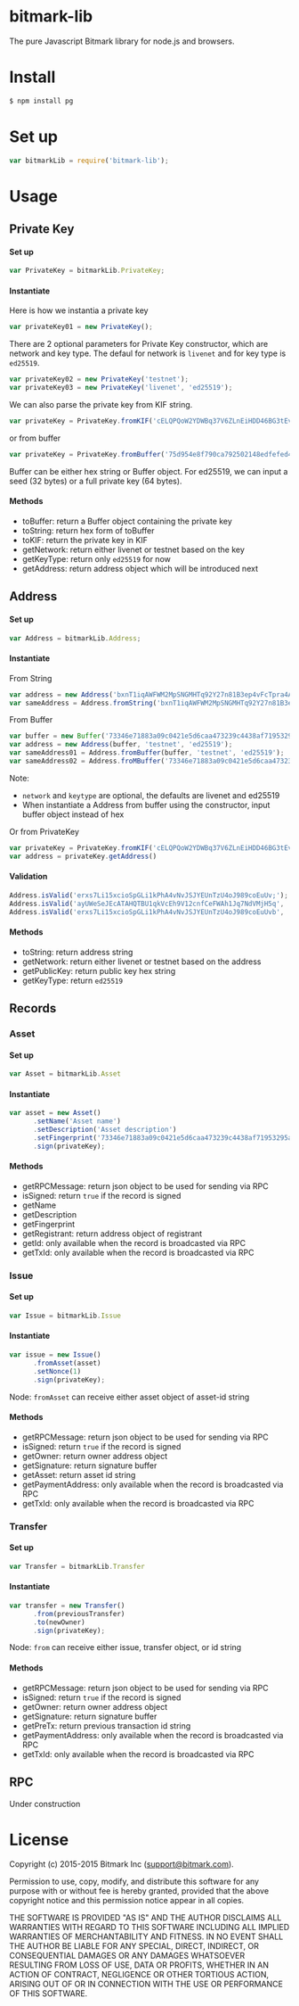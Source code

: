 # bitmark-lib

The pure Javascript Bitmark library for node.js and browsers.

# Install

```sh
$ npm install pg
```

# Set up

```javascript
var bitmarkLib = require('bitmark-lib');
```

# Usage

## Private Key

#### Set up

```javascript
var PrivateKey = bitmarkLib.PrivateKey;
```

#### Instantiate

Here is how we instantia a private key

```javascript
var privateKey01 = new PrivateKey();
```

There are 2 optional parameters for Private Key constructor, which are network and key type. The defaul for network is `livenet` and for key type is `ed25519`.

```javascript
var privateKey02 = new PrivateKey('testnet');
var privateKey03 = new PrivateKey('livenet', 'ed25519');
```

We can also parse the private key from KIF string.

```javascript
var privateKey = PrivateKey.fromKIF('cELQPQoW2YDWBq37V6ZLnEiHDD46BG3tEvVmj6BpiCSvQwSszC');
```

or from buffer

```javascript
var privateKey = PrivateKey.fromBuffer('75d954e8f790ca792502148edfefed409d3da04b49443d390435e776821252e26c60fe96ba261d2f3942a33d2eaea2391dfb662de79bc0c4ef53521ce8b11c20', 'testnet', 'ed25519');
```

Buffer can be either hex string or Buffer object. For ed25519, we can input a seed (32 bytes) or a full private key (64 bytes).

#### Methods
* toBuffer: return a Buffer object containing the private key
* toString: return hex form of toBuffer
* toKIF: return the private key in KIF
* getNetwork: return either livenet or testnet based on the key
* getKeyType: return only `ed25519` for now
* getAddress: return address object which will be introduced next

## Address

#### Set up

```javascript
var Address = bitmarkLib.Address;
```

#### Instantiate

From String

```javascript
var address = new Address('bxnT1iqAWFWM2MpSNGMHTq92Y27n81B3ep4vFcTpra4AEU9q7d');
var sameAddress = Address.fromString('bxnT1iqAWFWM2MpSNGMHTq92Y27n81B3ep4vFcTpra4AEU9q7d');
```

From Buffer

```javascript
var buffer = new Buffer('73346e71883a09c0421e5d6caa473239c4438af71953295ad903fea410cabb44', 'hex');
var address = new Address(buffer, 'testnet', 'ed25519');
var sameAddress01 = Address.fromBuffer(buffer, 'testnet', 'ed25519');
var sameAddress02 = Address.froMBuffer('73346e71883a09c0421e5d6caa473239c4438af71953295ad903fea410cabb44', 'testnet', 'ed25519');
```

Note:
* `network` and `keytype` are optional, the defaults are livenet and ed25519
* When instantiate a Address from buffer using the constructor, input buffer object instead of hex

Or from PrivateKey

```javascript
var privateKey = PrivateKey.fromKIF('cELQPQoW2YDWBq37V6ZLnEiHDD46BG3tEvVmj6BpiCSvQwSszC');
var address = privateKey.getAddress()
```

#### Validation

```javascript
Address.isValid('erxs7Li15xcioSpGLi1kPhA4vNvJSJYEUnTzU4oJ989coEuUv;'); // return false because of bad address string
Address.isValid('ayUWeSeJEcATAHQTBU1qkVcEh9V12cnfCeFWAh1Jq7NdVMjH5q', 'testnet'); // return false because of wrong network
Address.isValid('erxs7Li15xcioSpGLi1kPhA4vNvJSJYEUnTzU4oJ989coEuUvb', 'testnet'); // return true
```

#### Methods

* toString: return address string
* getNetwork: return either livenet or testnet based on the address
* getPublicKey: return public key hex string
* getKeyType: return `ed25519`


## Records

### Asset

#### Set up

```javascript
var Asset = bitmarkLib.Asset
```

#### Instantiate

```javascript
var asset = new Asset()
      .setName('Asset name')
      .setDescription('Asset description')
      .setFingerprint('73346e71883a09c0421e5d6caa473239c4438af71953295ad903fea410cabb44')
      .sign(privateKey);
```

#### Methods
* getRPCMessage: return json object to be used for sending via RPC
* isSigned: return `true` if the record is signed
* getName
* getDescription
* getFingerprint
* getRegistrant: return address object of registrant
* getId: only available when the record is broadcasted via RPC
* getTxId: only available when the record is broadcasted via RPC


### Issue

#### Set up

```javascript
var Issue = bitmarkLib.Issue
```

#### Instantiate

```javascript
var issue = new Issue()
      .fromAsset(asset)
      .setNonce(1)
      .sign(privateKey);
```

Node: `fromAsset` can receive either asset object of asset-id string

#### Methods
* getRPCMessage: return json object to be used for sending via RPC
* isSigned: return `true` if the record is signed
* getOwner: return owner address object
* getSignature: return signature buffer
* getAsset: return asset id string
* getPaymentAddress: only available when the record is broadcasted via RPC
* getTxId: only available when the record is broadcasted via RPC


### Transfer

#### Set up

```javascript
var Transfer = bitmarkLib.Transfer
```

#### Instantiate

```javascript
var transfer = new Transfer()
      .from(previousTransfer)
      .to(newOwner)
      .sign(privateKey);
```

Node: `from` can receive either issue, transfer object, or id string

#### Methods
* getRPCMessage: return json object to be used for sending via RPC
* isSigned: return `true` if the record is signed
* getOwner: return owner address object
* getSignature: return signature buffer
* getPreTx: return previous transaction id string
* getPaymentAddress: only available when the record is broadcasted via RPC
* getTxId: only available when the record is broadcasted via RPC

## RPC
Under construction

# License

Copyright (c) 2015-2015 Bitmark Inc (support@bitmark.com).

Permission to use, copy, modify, and distribute this software for any
purpose with or without fee is hereby granted, provided that the above
copyright notice and this permission notice appear in all copies.

THE SOFTWARE IS PROVIDED "AS IS" AND THE AUTHOR DISCLAIMS ALL WARRANTIES
WITH REGARD TO THIS SOFTWARE INCLUDING ALL IMPLIED WARRANTIES OF
MERCHANTABILITY AND FITNESS. IN NO EVENT SHALL THE AUTHOR BE LIABLE FOR
ANY SPECIAL, DIRECT, INDIRECT, OR CONSEQUENTIAL DAMAGES OR ANY DAMAGES
WHATSOEVER RESULTING FROM LOSS OF USE, DATA OR PROFITS, WHETHER IN AN
ACTION OF CONTRACT, NEGLIGENCE OR OTHER TORTIOUS ACTION, ARISING OUT OF
OR IN CONNECTION WITH THE USE OR PERFORMANCE OF THIS SOFTWARE.